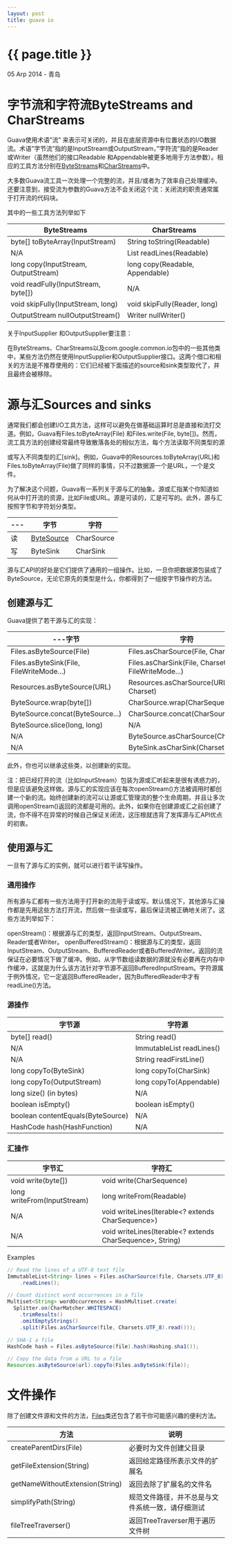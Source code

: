 ```yaml
---
layout: post
title: guava io
---
```


{{ page.title }}
================

<p class="meta">05 Arp 2014 - 青岛</p>

# 字节流和字符流ByteStreams and CharStreams

Guava使用术语”流” 来表示可关闭的，并且在底层资源中有位置状态的I/O数据流。术语”字节流”指的是InputStream或OutputStream，”字符流”指的是Reader 或Writer（虽然他们的接口Readable 和Appendable被更多地用于方法参数）。相应的工具方法分别在[ByteStreams](http://docs.guava-libraries.googlecode.com/git-history/release/javadoc/com/google/common/io/ByteStreams.html)和[CharStreams](http://docs.guava-libraries.googlecode.com/git-history/release/javadoc/com/google/common/io/CharStreams.html)中。

大多数Guava流工具一次处理一个完整的流，并且/或者为了效率自己处理缓冲。还要注意到，接受流为参数的Guava方法不会关闭这个流：关闭流的职责通常属于打开流的代码块。

其中的一些工具方法列举如下


ByteStreams								| CharStreams
---										| ---
byte[] toByteArray(InputStream)			| String toString(Readable)
N/A	                                    | List<String> readLines(Readable)
long copy(InputStream, OutputStream)	| long copy(Readable, Appendable)
void readFully(InputStream, byte[])		| N/A
void skipFully(InputStream, long)		| void skipFully(Reader, long)
OutputStream nullOutputStream()			| Writer nullWriter()

关于InputSupplier 和OutputSupplier要注意：

在ByteStreams、CharStreams以及com.google.common.io包中的一些其他类中，某些方法仍然在使用InputSupplier和OutputSupplier接口。这两个借口和相关的方法是不推荐使用的：它们已经被下面描述的source和sink类型取代了，并且最终会被移除。

# 源与汇Sources and sinks
通常我们都会创建I/O工具方法，这样可以避免在做基础运算时总是直接和流打交道。例如，Guava有Files.toByteArray(File) 和Files.write(File, byte[])。然而，流工具方法的创建经常最终导致散落各处的相似方法，每个方法读取不同类型的源

或写入不同类型的汇[sink]。例如，Guava中的Resources.toByteArray(URL)和Files.toByteArray(File)做了同样的事情，只不过数据源一个是URL，一个是文件。

为了解决这个问题，Guava有一系列关于源与汇的抽象。源或汇指某个你知道如何从中打开流的资源，比如File或URL。源是可读的，汇是可写的。此外，源与汇按照字节和字符划分类型。

---  | 字节        	| 字符
--- | ---         	| ---
读	| [ByteSource][] 	| CharSource
写	| ByteSink	    | CharSink


[ByteSource]:   http://docs.guava-libraries.googlecode.com/git-history/release/javadoc/com/google/common/io/ByteSource.html

[CharSource]: http://docs.guava-libraries.googlecode.com/git-history/release/javadoc/com/google/common/io/CharSource.html

[ByteSink]: http://docs.guava-libraries.googlecode.com/git-history/release/javadoc/com/google/common/io/ByteSink.html

[CharSink]: http://docs.guava-libraries.googlecode.com/git-history/release/javadoc/com/google/common/io/CharSink.html

源与汇API的好处是它们提供了通用的一组操作。比如，一旦你把数据源包装成了ByteSource，无论它原先的类型是什么，你都得到了一组按字节操作的方法。

## 创建源与汇

Guava提供了若干源与汇的实现：

---字节                                     | 字符
---                                         | ---
Files.asByteSource(File)                    | 	Files.asCharSource(File, Charset)
Files.asByteSink(File, FileWriteMode...)    | 	Files.asCharSink(File, Charset, FileWriteMode...)
Resources.asByteSource(URL)	                |   Resources.asCharSource(URL, Charset)
ByteSource.wrap(byte[])	                    |   CharSource.wrap(CharSequence)
ByteSource.concat(ByteSource...)            |	CharSource.concat(CharSource...)
ByteSource.slice(long, long)                |	N/A
N/A	                                        |   ByteSource.asCharSource(Charset)
N/A	                                        |   ByteSink.asCharSink(Charset)

此外，你也可以继承这些类，以创建新的实现。

注：把已经打开的流（比如InputStream）包装为源或汇听起来是很有诱惑力的，但是应该避免这样做。源与汇的实现应该在每次openStream()方法被调用时都创建一个新的流。始终创建新的流可以让源或汇管理流的整个生命周期，并且让多次调用openStream()返回的流都是可用的。此外，如果你在创建源或汇之前创建了流，你不得不在异常的时候自己保证关闭流，这压根就违背了发挥源与汇API优点的初衷。


## 使用源与汇

一旦有了源与汇的实例，就可以进行若干读写操作。

### 通用操作

所有源与汇都有一些方法用于打开新的流用于读或写。默认情况下，其他源与汇操作都是先用这些方法打开流，然后做一些读或写，最后保证流被正确地关闭了。这些方法列举如下：

openStream()：根据源与汇的类型，返回InputStream、OutputStream、Reader或者Writer。
openBufferedStream()：根据源与汇的类型，返回InputStream、OutputStream、BufferedReader或者BufferedWriter。返回的流保证在必要情况下做了缓冲。例如，从字节数组读数据的源就没有必要再在内存中作缓冲，这就是为什么该方法针对字节源不返回BufferedInputStream。字符源属于例外情况，它一定返回BufferedReader，因为BufferedReader中才有readLine()方法。

### 源操作

字节源                                      	| 字符源
---                                         | ---
byte[]   read()								| String   read()
N/A											| ImmutableList<String>   readLines()
N/A											| String   readFirstLine()
long   copyTo(ByteSink)						| long   copyTo(CharSink)
long   copyTo(OutputStream)					| long   copyTo(Appendable)
long   size() (in bytes)					| N/A
boolean   isEmpty()							| boolean   isEmpty()
boolean   contentEquals(ByteSource)			| N/A
HashCode   hash(HashFunction)				| N/A

### 汇操作


字节汇							| 字符汇
---                             | ---
void write(byte[])				| void write(CharSequence)
long writeFrom(InputStream)		| long writeFrom(Readable)
N/A								| void writeLines(Iterable<? extends CharSequence>)
N/A								| void writeLines(Iterable<? extends CharSequence>, String)

Examples

```java
// Read the lines of a UTF-8 text file
ImmutableList<String> lines = Files.asCharSource(file, Charsets.UTF_8)
    .readLines();

// Count distinct word occurrences in a file
Multiset<String> wordOccurrences = HashMultiset.create(
  Splitter.on(CharMatcher.WHITESPACE)
    .trimResults()
    .omitEmptyStrings()
    .split(Files.asCharSource(file, Charsets.UTF_8).read()));

// SHA-1 a file
HashCode hash = Files.asByteSource(file).hash(Hashing.sha1());

// Copy the data from a URL to a file
Resources.asByteSource(url).copyTo(Files.asByteSink(file));
```

# 文件操作

除了创建文件源和文件的方法，[Files](http://docs.guava-libraries.googlecode.com/git-history/release/javadoc/com/google/common/io/Files.html)类还包含了若干你可能感兴趣的便利方法。


方法                            	| 说明
---                             | ---
createParentDirs(File)			| 必要时为文件创建父目录
getFileExtension(String)		| 返回给定路径所表示文件的扩展名
getNameWithoutExtension(String)	| 返回去除了扩展名的文件名
simplifyPath(String)			| 规范文件路径，并不总是与文件系统一致，请仔细测试
fileTreeTraverser()				| 返回TreeTraverser用于遍历文件树

